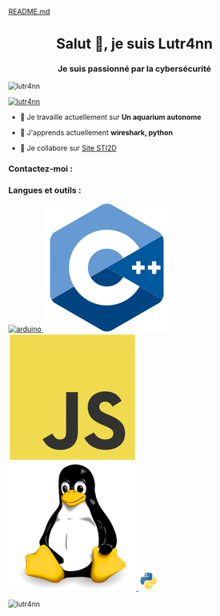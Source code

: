 



[README.md](https://github.com/user-attachments/files/17270740/README.md)<h1 align="center">Salut 👋, je suis Lutr4nn</h1>
<h3 align="center">Je suis passionné par la cybersécurité</h3>

<p align="left"> <img src="https://komarev.com/ghpvc/?username=lutr4nn&label=Profile%20views&color=0e75b6&style=flat" alt="lutr4nn" /> </p>

<p align="left"> <a href="https://github.com/ryo-ma/github-profile-trophy"><img src="https://github-profile-trophy.vercel.app/?username=lutr4nn" alt="lutr4nn" /></a> </p>

- 🔭 Je travaille actuellement sur **Un aquarium autonome**

- 🌱 J'apprends actuellement **wireshark, python**

- 👯 Je collabore sur [Site STI2D](https://www.sti5d.fr/index)

<h3 align="left">Contactez-moi :</h3>
<p align="left">
</p>

<h3 align="left">Langues et outils :</h3>
<p align="left"> <a href="https://www.arduino.cc/" target="_blank" rel="noreferrer"> <img src="https://cdn.worldvectorlogo.com/logos/arduino-1.svg" alt="arduino" width="40" height="40"/> </a> <a href="https://www.w3schools.com/cpp/" target="_blank" rel="noreferrer"> <img src="https://raw.githubusercontent.com/devicons/devicon/master/icons/cplusplus/cplusplus-original.svg" alt="cplusplus" largeur="40" hauteur="40"/> </a> <a href="https://developer.mozilla.org/fr-FR/docs/Web/JavaScript" target="_blank" rel="noreferrer"> <img src="https://raw.githubusercontent.com/devicons/devicon/master/icons/javascript/javascript-original.svg" alt="javascript" largeur="40" hauteur="40"/> </a> <a href="https://www.linux.org/" target="_blank" rel="noreferrer"> <img src="https://raw.githubusercontent.com/devicons/devicon/master/icons/linux/linux-original.svg" alt="linux" largeur="40" hauteur="40"/> </a> <a href="https://www.python.org" target="_blank" rel="noreferrer"> <img src="https://raw.githubusercontent.com/devicons/devicon/master/icons/python/python-original.svg" alt="python" width="40" height="40"/> </a> </p>

<p><img align="center" src="https://github-readme-streak-stats.herokuapp.com/?user=lutr4nn&" alt="lutr4nn" /></p>





